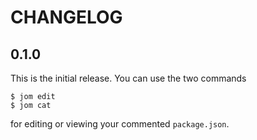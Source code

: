 # CHANGELOG

## 0.1.0

This is the initial release. You can use the two commands

    $ jom edit
    $ jom cat

for editing or viewing your commented `package.json`.
